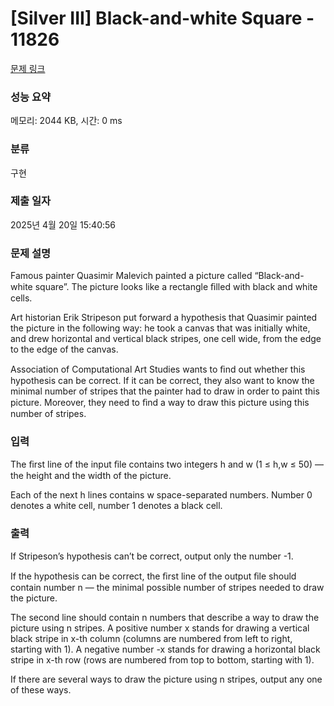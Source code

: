 # [Silver III] Black-and-white Square - 11826 

[문제 링크](https://www.acmicpc.net/problem/11826) 

### 성능 요약

메모리: 2044 KB, 시간: 0 ms

### 분류

구현

### 제출 일자

2025년 4월 20일 15:40:56

### 문제 설명

<p>Famous painter Quasimir Malevich painted a picture called “Black-and-white square”. The picture looks like a rectangle ﬁlled with black and white cells. </p>

<p>Art historian Erik Stripeson put forward a hypothesis that Quasimir painted the picture in the following way: he took a canvas that was initially white, and drew horizontal and vertical black stripes, one cell wide, from the edge to the edge of the canvas. </p>

<p>Association of Computational Art Studies wants to ﬁnd out whether this hypothesis can be correct. If it can be correct, they also want to know the minimal number of stripes that the painter had to draw in order to paint this picture. Moreover, they need to ﬁnd a way to draw this picture using this number of stripes. </p>

### 입력 

 <p>The ﬁrst line of the input ﬁle contains two integers h and w (1 ≤ h,w ≤ 50) — the height and the width of the picture. </p>

<p>Each of the next h lines contains w space-separated numbers. Number 0 denotes a white cell, number 1 denotes a black cell. </p>

### 출력 

 <p>If Stripeson’s hypothesis can’t be correct, output only the number -1. </p>

<p>If the hypothesis can be correct, the ﬁrst line of the output ﬁle should contain number n — the minimal possible number of stripes needed to draw the picture. </p>

<p>The second line should contain n numbers that describe a way to draw the picture using n stripes. A positive number x stands for drawing a vertical black stripe in x-th column (columns are numbered from left to right, starting with 1). A negative number -x stands for drawing a horizontal black stripe in x-th row (rows are numbered from top to bottom, starting with 1). </p>

<p>If there are several ways to draw the picture using n stripes, output any one of these ways. </p>

